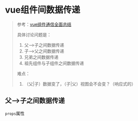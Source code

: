 # vue组件间数据传递

> 参考：[vue组件通信全面总结](https://segmentfault.com/a/1190000016627804)
>
> 具体讨论问题是：
>
>  	1. 父—>子之间数据传递
>  	2. 子—>父之间数据传递
>  	3. 兄弟之间数据传递
>  	4. 祖先组件与子组件之间数据传递
>
> 难点：
>
> 1. （父|子）数据变了，（子|父）视图会不会变？（响应式的）



## 父—>子之间数据传递

`props`属性





